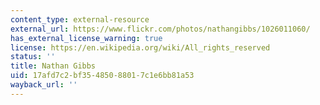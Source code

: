 ```yaml
---
content_type: external-resource
external_url: https://www.flickr.com/photos/nathangibbs/1026011060/
has_external_license_warning: true
license: https://en.wikipedia.org/wiki/All_rights_reserved
status: ''
title: Nathan Gibbs
uid: 17afd7c2-bf35-4850-8801-7c1e6bb81a53
wayback_url: ''
---
```

